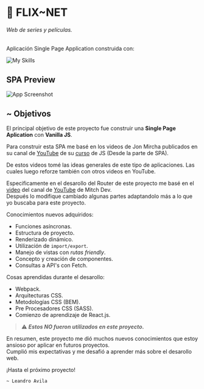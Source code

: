 # 🎥 FLIX~NET

###### _*Web de series y películas.*_   

Aplicación Single Page Application construida con:

![My Skills](https://skillicons.dev/icons?i=html,css,js)

## SPA Preview

![App Screenshot](../Flix/index.png)


## ~ Objetivos

El principal objetivo de este proyecto fue construir una **Single Page Aplication** con **Vanilla JS**.  

Para construir esta SPA me basé en los videos de Jon Mircha publicados en su canal de [YouTube](https://www.youtube.com/c/jonmircha) de su [curso](https://www.youtube.com/watch?v=5ukeeimOFLU&t=1636s) de JS (Desde la parte de SPA).  

De estos videos tomé las ideas generales de este tipo de aplicaciones. Las cuales luego reforze también con otros videos en YouTube.   

 Especificamente en el desarollo del Router de este proyecto me basé en el [video]((https://www.youtube.com/channel/UC6pFfiYWbtNkU-u2ZXUfzZw)) del canal de [YouTube](https://youtu.be/ZleShIpv5zQ) de Mitch Dev.  
 Después lo modifique cambiado algunas partes adaptandolo más a lo que yo buscaba para este proyecto.

Conocimientos nuevos adquiridos:
- Funciones asíncronas.
- Estructura de proyecto.
- Renderizado dinámico.
- Utilización de `import/export`.
- Manejo de vistas con _rutas friendly_.
- Concepto y creación de componentes.
- Consultas a API's con Fetch.


Cosas aprendidas durante el desarollo:

- Webpack.
- Arquitecturas CSS.
- Metodologías CSS (BEM).
- Pre Procesadores CSS (SASS).
- Comienzo de aprendizaje de React.js.

> ⚠️ _**Estos NO fueron utilizados en este proyecto.**_ 


En resumen, este proyecto me dió muchos nuevos conocimientos que estoy ansioso por aplicar en futuros proyectos.  
Cumplió mis expectativas y me desafió a aprender más sobre el desarollo web.

¡Hasta el próximo proyecto!  

`~ Leandro Avila`



